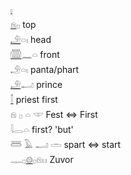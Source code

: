 [𓏤](𓏤)  
[𓁶](𓁶)𓊪 top  
[𓄂](𓄂)𓏏𓏤 head  
[𓏅](𓏅)𓈖𓏏 front  
𓄂𓏏𓏤 panta/phart  
[𓄂](𓄂)𓂝 prince  
[𓌐](𓌐) priest first  
𓁶 𓊪 𓏏 𓎱 Fest ⇔ First  
𓇋𓂋𓏏 first? 'but'  
𓆷 𓄿 𓂝 𓏛 spart ⇔ start  
𓊃𓊪[𓊗](𓊗)𓊪𓁶𓏮 Zuvor  
